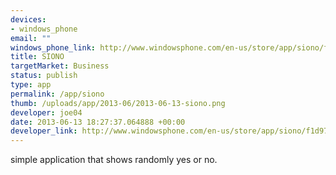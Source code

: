 ```yaml
--- 
devices: 
- windows_phone
email: ""
windows_phone_link: http://www.windowsphone.com/en-us/store/app/siono/f1d97935-ac15-47ec-a8f6-070065dabad2
title: SIONO
targetMarket: Business
status: publish
type: app
permalink: /app/siono
thumb: /uploads/app/2013-06/2013-06-13-siono.png
developer: joe04
date: 2013-06-13 18:27:37.064888 +00:00
developer_link: http://www.windowsphone.com/en-us/store/app/siono/f1d97935-ac15-47ec-a8f6-070065dabad2
---
```


simple application that shows randomly yes or no.
